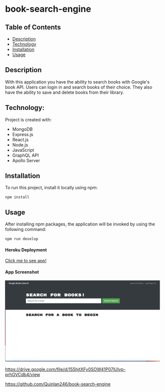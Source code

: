 # book-search-engine

## Table of Contents

- [Description](#description)
- [Technology](#Technology)
- [Installation](#installation)
- [Usage](#usage)

## Description

With this application you have the ability to search books with Google's book API. Users can login in and search books of their choice. They also have the ability to save and delete books from their library.

## Technology:

Project is created with:

- MongoDB
- Express.js
- React.js
- Node.js
- JavaScript
- GraphQL API
- Apollo Server

## Installation

To run this project, install it locally using npm:

```
npm install
```

## Usage

After installing npm packages, the application will be invoked by using the following command:

```
npm run develop
```

#### Heroku Deployment

[Click me to see app!](https://quinlan-book-search.herokuapp.com/)

#### App Screenshot

![Screenshot](./Assets/Screen%20Shot%202023-01-07%20at%205.19.38%20PM.png)

https://drive.google.com/file/d/155hjtXFy0SOW41P07lUlvp-prhGVCdb4/view

https://github.com/Quinlan246/book-search-engine